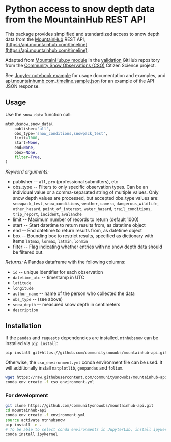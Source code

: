 # Python access to snow depth data from the MountainHub REST API

This package provides simplified and standardized access to snow depth data from the 
[MountainHub](https://about.mountainhub.com/) REST API, 
[https://api.mountainhub.com/timeline](https://api.mountainhub.com/timeline).

Adapted from [MountainHub.py module](https://github.com/communitysnowobs/validation/blob/master/validation/MountainHub.py) 
in the [validation](https://github.com/communitysnowobs/validation) GitHub repository from the 
[Community Snow Observations (CSO)](http://communitysnowobs.org/) Citizen Science project.

See [Jupyter notebook example](https://github.com/communitysnowobs/mountainhub-api/blob/master/notebooks/AlaskaRequest_withFoliumMap.ipynb) 
for usage documentation and examples, 
and [api.mountainhumb.com_timeline.sample.json](api.mountainhumb.com_timeline.sample.json) 
for an example of the API JSON response.

## Usage

Use the `snow_data` function call:

```python
mtnhubsnow.snow_data(
    publisher='all',
    obs_type='snow_conditions,snowpack_test',
    limit=1000,
    start=None,
    end=None,
    bbox=None,
    filter=True,
)
```

*Keyword arguments:*
- publisher -- `all`, `pro` (professional submitters), etc
- obs_type -- Filters to only specific observation types. Can be an individual value or a comma-separated string of multiple values. Only snow depth values are processed, but accepted obs_type values are: `snowpack_test`, `snow_conditions`, `weather`, `camera`, `dangerous_wildlife`, `other_hazard`, `point_of_interest`, `water_hazard`, `trail_conditions`, `trip_report`, `incident`, `avalanche`
- limit -- Maximum number of records to return (default 1000)
- start -- Start datetime to return results from, as datetime object
- end -- End datetime to return results from, as datetime object
- box -- Bounding box to restrict results, specified as dictionary with items `latmax`, `lonmax`, `latmin`, `lonmin`
- filter -- Flag indicating whether entries with no snow depth data should be filtered out.

*Returns:* 
A Pandas dataframe with the following columns:
- `id` -- unique identifier for each observation
- `datetime_utc` -- timestamp in UTC
- `latitude`
- `longitude`
- `author_name` -- name of the person who collected the data
- `obs_type` -- (see above)
- `snow_depth` -- measured snow depth in centimeters
- `description`

## Installation 

If the `pandas` and `requests` dependencies are installed, `mtnhubsnow` can be installed via `pip install`:
```bash
pip install git+https://github.com/communitysnowobs/mountainhub-api.git
``` 

Otherwise, the `cso_environment.yml` conda environment file can be used. It will additionally install 
`matplotlib`, `geopandas` and `folium`.
```bash
wget https://raw.githubusercontent.com/communitysnowobs/mountainhub-api/master/cso_environment.yml
conda env create -f cso_environment.yml
```

### For development

```bash
git clone https://github.com/communitysnowobs/mountainhub-api.git
cd mountainhub-api
conda env create -f environment.yml
source activate mtnhubsnow
pip install -e .
# To be able to select conda environments in JupyterLab, install ipykernel
conda install ipykernel
```
